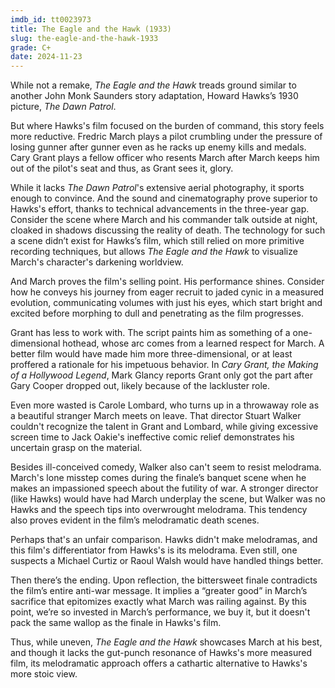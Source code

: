 ```yaml
---
imdb_id: tt0023973
title: The Eagle and the Hawk (1933)
slug: the-eagle-and-the-hawk-1933
grade: C+
date: 2024-11-23
---
```


While not a remake, _The Eagle and the Hawk_ treads ground similar to another John Monk Saunders
story adaptation, Howard Hawks’s 1930 picture, <span data-imdb-id="tt0020815">_The Dawn Patrol_</span>.

But where Hawks's film focused on the burden of command, this story feels more reductive. Fredric March plays a pilot crumbling under the pressure of losing gunner after gunner even as he racks up enemy kills and medals. Cary Grant plays a fellow officer who resents March after March keeps him out of the pilot's seat and thus, as Grant sees it, glory.

While it lacks _The Dawn Patrol_'s extensive aerial photography, it sports enough to convince. And the sound and cinematography prove superior to Hawks's effort, thanks to technical advancements in the three-year gap. Consider the scene where March and his commander talk outside at night, cloaked in shadows discussing the reality of death. The technology for such a scene didn’t exist for Hawks’s film, which still relied on more primitive recording techniques, but allows _The Eagle and the Hawk_ to visualize March's character's darkening worldview.

And March proves the film's selling point. His performance shines. Consider how he conveys his journey from eager recruit to jaded cynic in a measured evolution, communicating volumes with just his eyes, which start bright and excited before morphing to dull and penetrating as the film progresses.

Grant has less to work with. The script paints him as something of a one-dimensional hothead, whose arc comes from a learned respect for March. A better film would have made him more three-dimensional, or at least proffered a rationale for his impetuous behavior. In _Cary Grant, the Making of a Hollywood Legend_, Mark Glancy reports Grant only got the part after Gary Cooper dropped out, likely because of the lackluster role.

Even more wasted is Carole Lombard, who turns up in a throwaway role as a beautiful stranger March meets on leave. That director Stuart Walker couldn't recognize the talent in Grant and Lombard, while giving excessive screen time to Jack Oakie's ineffective comic relief demonstrates his uncertain grasp on the material.

Besides ill-conceived comedy, Walker also can't seem to resist melodrama. March's lone misstep comes during the finale’s banquet scene when he makes an impassioned speech about the futility of war. A stronger director (like Hawks) would have had March underplay the scene, but Walker was no Hawks and the speech tips into overwrought melodrama. This tendency also proves evident in the film’s melodramatic death scenes.

Perhaps that's an unfair comparison. Hawks didn't make melodramas, and this film's differentiator from Hawks's is its melodrama. Even still, one suspects a Michael Curtiz or Raoul Walsh would have handled things better.

Then there’s the ending. Upon reflection, the bittersweet finale contradicts the film’s entire anti-war message. It implies a “greater good” in March’s sacrifice that epitomizes exactly what March was railing against. By this point, we’re so invested in March’s performance, we buy it, but it doesn't pack the same wallop as the finale in Hawks's film.

Thus, while uneven, _The Eagle and the Hawk_ showcases March at his best, and though it lacks the gut-punch resonance of Hawks's more measured film, its melodramatic approach offers a cathartic alternative to Hawks's more stoic view.
